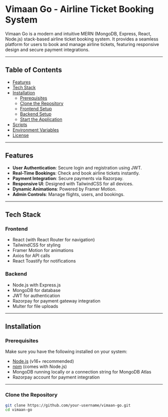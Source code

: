 # Vimaan Go - Airline Ticket Booking System

Vimaan Go is a modern and intuitive MERN (MongoDB, Express, React, Node.js) stack-based airline ticket booking system. It provides a seamless platform for users to book and manage airline tickets, featuring responsive design and secure payment integrations.

---

## Table of Contents

- [Features](#features)
- [Tech Stack](#tech-stack)
- [Installation](#installation)
  - [Prerequisites](#prerequisites)
  - [Clone the Repository](#clone-the-repository)
  - [Frontend Setup](#frontend-setup)
  - [Backend Setup](#backend-setup)
  - [Start the Application](#start-the-application)
- [Scripts](#scripts)
- [Environment Variables](#environment-variables)
- [License](#license)

---

## Features

- **User Authentication**: Secure login and registration using JWT.
- **Real-Time Bookings**: Check and book airline tickets instantly.
- **Payment Integration**: Secure payments via Razorpay.
- **Responsive UI**: Designed with TailwindCSS for all devices.
- **Dynamic Animations**: Powered by Framer Motion.
- **Admin Controls**: Manage flights, users, and bookings.

---

## Tech Stack

### Frontend
- React (with React Router for navigation)
- TailwindCSS for styling
- Framer Motion for animations
- Axios for API calls
- React Toastify for notifications

### Backend
- Node.js with Express.js
- MongoDB for database
- JWT for authentication
- Razorpay for payment gateway integration
- Multer for file uploads

---

## Installation

### Prerequisites
Make sure you have the following installed on your system:
- [Node.js](https://nodejs.org/) (v16+ recommended)
- [npm](https://www.npmjs.com/) (comes with Node.js)
- MongoDB running locally or a connection string for MongoDB Atlas
- Razorpay account for payment integration

---

### Clone the Repository
```bash
git clone https://github.com/your-username/vimaan-go.git
cd vimaan-go

